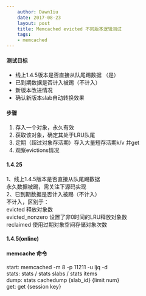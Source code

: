 ```yaml
---
    author: Dawn1iu
    date: 2017-08-23
    layout: post
    title: Memcached evicted 不同版本逻辑测试
    tags:
    - memcached
---
```


#### 测试目标
* 线上1.4.5版本是否直接从队尾踢数据 （是）
* 已到期数据是否计入被踢（不计入）  
* 新版本改进情况
* 确认新版本slab自动转换效果


#### 步骤
1. 存入一个对象，永久有效
2. 获取该对象，确定其处于LRU队尾
3. 定期（超过对象存活期）存入大量短存活期k/v 并get
4. 观察evictions情况

#### 1.4.25
1、线上1.4.5版本是否直接从队尾踢数据  
永久数据被踢，需关注下源码实现  
2、已到期数据是否计入被踢（不计入）  
不计入，区别于：  
evicted 释放对象数  
evicted_nonzero 设置了非0时间的LRU释放对象数  
reclaimed 使用过期对象空间存储对象次数


#### 1.4.5(online)



#### memcache 命令
start: memcached -m 8 -p 11211 -u ljq -d  
stats: stats / stats slabs / stats items  
dump: stats cachedump {slab_id} {limit num}   
get: get {session key}



